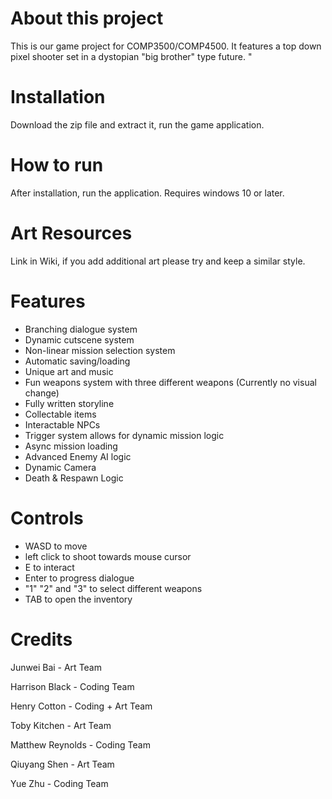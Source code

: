 # About this project
This is our game project for COMP3500/COMP4500. It features a top down pixel shooter set in a dystopian "big brother" type future.
"
# Installation 
Download the zip file and extract it, run the game application.

# How to run
After installation, run the application.
Requires windows 10 or later.

# Art Resources
Link in Wiki, if you add additional art please try and keep a similar style.

# Features
- Branching dialogue system
- Dynamic cutscene system
- Non-linear mission selection system
- Automatic saving/loading
- Unique art and music
- Fun weapons system with three different weapons (Currently no visual change)
- Fully written storyline
- Collectable items
- Interactable NPCs
- Trigger system allows for dynamic mission logic
- Async mission loading
- Advanced Enemy AI logic
- Dynamic Camera
- Death & Respawn Logic


# Controls
- WASD to move
- left click to shoot towards mouse cursor
- E to interact
- Enter to progress dialogue
- "1" "2" and "3" to select different weapons
- TAB to open the inventory

# Credits
Junwei Bai - Art Team

Harrison Black - Coding Team

Henry Cotton - Coding + Art Team

Toby Kitchen - Art Team

Matthew Reynolds - Coding Team

Qiuyang Shen - Art Team

Yue Zhu - Coding Team
